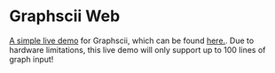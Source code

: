 # Graphscii Web

[A simple live demo](https://graphscii.raybb.dev) for Graphscii, which can be
found [here.](https://github.com/raybbian/graphscii). Due to hardware
limitations, this live demo will only support up to 100 lines of graph input!
